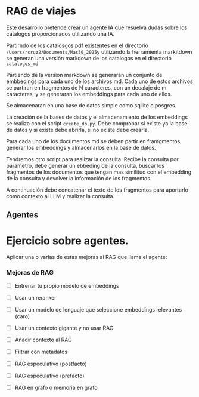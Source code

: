 # RAG de viajes

Este desarrollo pretende crear un agente IA que resuelva dudas sobre los catalogos proporcionados utilizando una IA.

Partirndo de los catalosgos pdf existentes en el directorio `/Users/rcruz2/Documents/Mas50_2025`y utilizando la herramienta markitdown se generan una versión markdown de los catalogos en el directorio `catalogos_md`

Partiendo de la versión markdown se generaran un conjunto de embbedings para cada uno de los archivos md. Cada uno de estos archivos se partiran en fragmentos de N caracteres, con un decalaje de m caracteres, y se generaran los embeddings para cada uno de ellos.

Se almacenaran en una base de datos simple como sqllite o posgres.

La creación de la bases de datos y el almacenamiento de los embeddings se realiza con el script `create_db.py`. Debe comprobar si existe ya la base de datos y si existe debe abrirla, si no existe debe crearla.

Para cada uno de los documentos md se deben partir en framgmentos, generar los embeddings y almacenarlos en la base de datos.

Tendremos otro script para realizar la consulta. Recibe la consulta por parametro, debe generar un ebbeding de la consulta, buscar los fragmentos de los documentos que tengan mas similitud con el embedding de la consulta y devolver la información de los fragmentos.

A continuación debe concatenar el texto de los fragmentos para aportarlo como contexto al LLM y realizar la consulta.

## Agentes

# Ejercicio sobre agentes.

Aplicar una o varias de estas mejoras al RAG que llama el agente:

### Mejoras de RAG

- [ ] Entrenar tu propio modelo de embeddings
- [ ] Usar un reranker
- [ ] Usar un modelo de lenguaje que seleccione embeddings relevantes (caro)
- [ ] Usar un contexto gigante y no usar RAG
- [ ] Añadir contexto al RAG
- [ ] Filtrar con metadatos
- [ ] RAG especulativo (postfacto)
- [ ] RAG especulativo (prefacto)
- [ ] RAG en grafo o memoria en grafo







